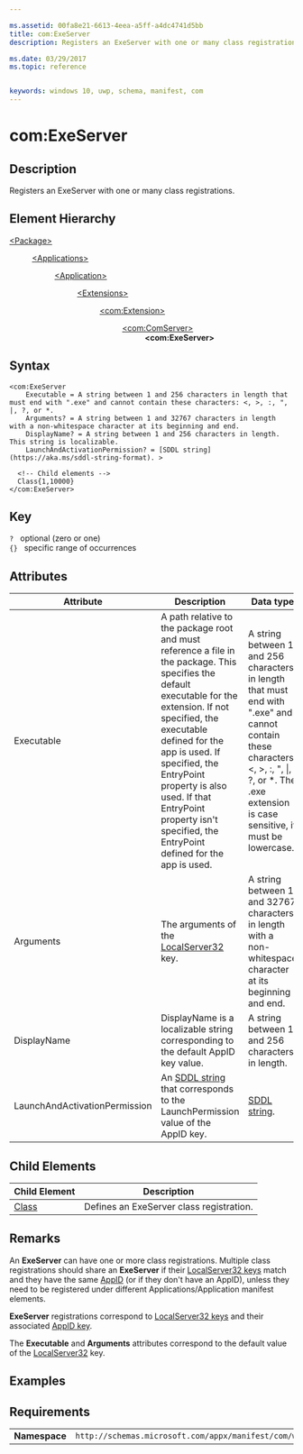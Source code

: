 ```yaml
---

ms.assetid: 00fa8e21-6613-4eea-a5ff-a4dc4741d5bb
title: com:ExeServer
description: Registers an ExeServer with one or many class registrations.

ms.date: 03/29/2017
ms.topic: reference


keywords: windows 10, uwp, schema, manifest, com
---
```


# com:ExeServer

## Description
Registers an ExeServer with one or many class registrations.

## Element Hierarchy
<dl>
<dt><a href="element-package.md">&lt;Package&gt;</a></dt>
<dd>
<dl>
<dt><a href="element-applications.md">&lt;Applications&gt;</a></dt>
<dd>
<dl>
<dt><a href="element-application.md">&lt;Application&gt;</a></dt>
<dd>
<dl>
<dt><a href="element-1-extensions.md">&lt;Extensions&gt;</a></dt>
<dd>
<dl>
<dt><a href="element-com-extension.md">&lt;com:Extension&gt;</a></dt>
<dd>
<dl>
<dt><a href="element-com-comserver.md">&lt;com:ComServer&gt;</a></dt>
<dd><b>&lt;com:ExeServer&gt;</b></dd>
</dl>
</dd>
</dl>
</dd>
</dl>
</dd>
</dl>
</dd>
</dl>
</dd>
</dl>

## Syntax
```syntax
<com:ExeServer
    Executable = A string between 1 and 256 characters in length that must end with ".exe" and cannot contain these characters: <, >, :, ", |, ?, or *.
    Arguments? = A string between 1 and 32767 characters in length with a non-whitespace character at its beginning and end.
    DisplayName? = A string between 1 and 256 characters in length. This string is localizable.
    LaunchAndActivationPermission? = [SDDL string](https://aka.ms/sddl-string-format). >

  <!-- Child elements -->
  Class{1,10000}
</com:ExeServer>
```

## Key
`?`    optional (zero or one)  
`{}`   specific range of occurrences

## Attributes

| Attribute | Description | Data type | Required |
|-----------|-------------|-----------|----------|
| Executable | A path relative to the package root and must reference a file in the package. This specifies the default executable for the extension. If not specified, the executable defined for the app is used.  If specified, the EntryPoint property is also used. If that EntryPoint property isn't specified, the EntryPoint defined for the app is used. | A string between 1 and 256 characters in length that must end with ".exe" and cannot contain these characters: <, >, :, ", &#124;, ?, or *. The .exe extension is case sensitive, it must be lowercase. | Yes |
| Arguments | The arguments of the [LocalServer32](https://msdn.microsoft.com/library/windows/desktop/ms683844.aspx) key. | A string between 1 and 32767 characters in length with a non-whitespace character at its beginning and end. | No |
| DisplayName | DisplayName is a localizable string corresponding to the default AppID key value. | A string between 1 and 256 characters in length. | No |
| LaunchAndActivationPermission | An [SDDL string](https://aka.ms/sddl-string-format) that corresponds to the LaunchPermission value of the AppID key. | [SDDL string](https://aka.ms/sddl-string-format). | No |

## Child Elements

| Child Element | Description |
|---------------|-------------|
| [Class](element-com-exeserver-class.md) | Defines an ExeServer class registration. |


## Remarks
An **ExeServer** can have one or more class registrations. Multiple class registrations should share an **ExeServer** if their [LocalServer32 keys](https://msdn.microsoft.com/library/windows/desktop/ms683844.aspx) match and they have the same [AppID](https://msdn.microsoft.com/library/windows/desktop/ms688754.aspx) (or if they don't have an AppID), unless they need to be registered under different Applications/Application manifest elements.

**ExeServer** registrations correspond to [LocalServer32 keys](https://msdn.microsoft.com/library/windows/desktop/ms683844.aspx) and their associated [AppID key](https://msdn.microsoft.com/library/windows/desktop/ms682359.aspx).

The **Executable** and **Arguments** attributes correspond to the default value of the [LocalServer32](https://msdn.microsoft.com/library/windows/desktop/ms683844.aspx) key.

## Examples

## Requirements
|               |                                                             |
|---------------|-------------------------------------------------------------|
| **Namespace** | `http://schemas.microsoft.com/appx/manifest/com/windows10` |